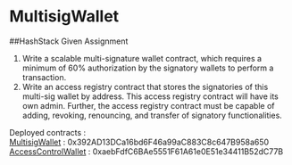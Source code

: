 # MultisigWallet


##HashStack
Given Assignment

1. Write a scalable multi-signature wallet contract, which requires a minimum of 60% authorization by the signatory wallets to perform a transaction. 
2. Write an access registry contract that stores the signatories of this multi-sig wallet by address. This access registry contract will have its own admin. Further, the access registry contract must be capable of adding, revoking, renouncing, and transfer of signatory functionalities.

Deployed contracts :
<br>
[MultisigWallet](https://goerli.etherscan.io/address/0x392AD13DCa16bd6F46a99aC883C8c647B958a650) : 0x392AD13DCa16bd6F46a99aC883C8c647B958a650
<br>
[AccessControlWallet](https://goerli.etherscan.io/address/0xaebfdfc6bae5551f61a61e0e51e34411b52dc77b) : 0xaebFdfC6BAe5551F61A61e0E51e34411B52dC77B

